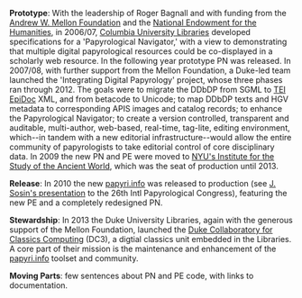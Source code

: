 **Prototype**: With the leadership of Roger Bagnall and with funding from the [Andrew W. Mellon Foundation](http://www.mellon.org/) and the [National Endowment for the Humanities](http://www.neh.gov/), in  2006/07, [Columbia University Libraries](http://library.columbia.edu/) developed specifications for a 'Papyrological Navigator,' with a view to demonstrating that multiple digital papyrological resources could be co-displayed in a scholarly web resource. In the following year prototype PN was released. In 2007/08, with further support from the Mellon Foundation, a Duke-led team launched the 'Integrating Digital Papyrology' project, whose three phases ran through 2012. The goals were to migrate the DDbDP from SGML to [TEI](http://www.tei-c.org/index.xml) [EpiDoc](http://sourceforge.net/p/epidoc/wiki/Home/) XML, and from betacode to Unicode; to map DDbDP texts and HGV metadata to corresponding APIS images and catalog records; to enhance the Papyrological Navigator; to create a version controlled, transparent and auditable, multi-author, web-based, real-time, tag-lite, editing environment, which--in tandem with a new editorial infrastructure--would allow the entire community of papyrologists to take editorial control of core disciplinary data. In 2009 the new PN and PE were moved to [NYU's Institute for the Study of the Ancient World](http://isaw.nyu.edu/), which was the seat of production until 2013. 

**Release**: In 2010 the new [papyri.info](http://papyri.info) was released to production (see [J. Sosin's presentation](http://www.stoa.org/archives/1263) to the 26th Intl Papyrological Congress), featuring the new PE and a completely redesigned PN.

**Stewardship**: In 2013 the Duke University Libraries, again with the generous support of the Mellon Foundation, launched the [Duke Collaboratory for Classics Computing](http://blogs.library.duke.edu/dcthree/) (DC3), a digtial classics unit embedded in the Libraries. A core part of their mission is the maintenance and enhancement of the [papyri.info](http://papyri.info) toolset and community.

**Moving Parts**: few sentences about PN and PE code, with links to documentation.
